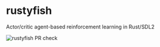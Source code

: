 # rustyfish
Actor/critic agent-based reinforcement learning in Rust/SDL2

![rustyfish PR check](https://github.com/Sakelun/rustyfish/workflows/rustyfish%20PR%20check/badge.svg)